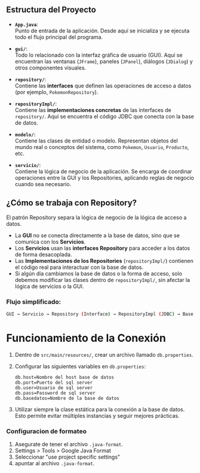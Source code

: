 ## Estructura del Proyecto

- **`App.java`**:  
  Punto de entrada de la aplicación. Desde aquí se inicializa y se ejecuta todo el flujo principal del programa.

- **`gui/`**:  
  Todo lo relacionado con la interfaz gráfica de usuario (GUI). Aquí se encuentran las ventanas (`JFrame`), paneles (`JPanel`), diálogos (`JDialog`) y otros componentes visuales.

- **`repository/`**:  
  Contiene las **interfaces** que definen las operaciones de acceso a datos (por ejemplo, `PokemonRepository`).

- **`repositoryImpl/`**:  
  Contiene las **implementaciones concretas** de las interfaces de `repository/`. Aquí se encuentra el código JDBC que conecta con la base de datos.

- **`modelo/`**:  
  Contiene las clases de entidad o modelo. Representan objetos del mundo real o conceptos del sistema, como `Pokemon`, `Usuario`, `Producto`, etc.

- **`servicio/`**:  
  Contiene la lógica de negocio de la aplicación. Se encarga de coordinar operaciones entre la GUI y los Repositories, aplicando reglas de negocio cuando sea necesario.

## ¿Cómo se trabaja con Repository?

El patrón Repository separa la lógica de negocio de la lógica de acceso a datos.

- La **GUI** no se conecta directamente a la base de datos, sino que se comunica con los **Servicios**.
- Los **Servicios** usan las **interfaces Repository** para acceder a los datos de forma desacoplada.
- Las **Implementaciones de los Repositories** (`repositoryImpl/`) contienen el código real para interactuar con la base de datos.
- Si algún día cambiamos la base de datos o la forma de acceso, solo debemos modificar las clases dentro de `repositoryImpl/`, sin afectar la lógica de servicios o la GUI.

### Flujo simplificado:
```bash
GUI → Servicio → Repository (Interface) → RepositoryImpl (JDBC) → Base de Datos
```

# Funcionamiento de la Conexión

1. Dentro de `src/main/resources/`, crear un archivo llamado `db.properties`.
2. Configurar las siguientes variables en `db.properties`:

    ```properties
    db.host=Nombre del host base de datos
    db.port=Puerto del sql server
    db.user=Usuario de sql server
    db.pass=Password de sql server
    db.basedatos=Nombre de la base de datos
    ```

3. Utilizar siempre la clase estática para la conexión a la base de datos.  
   Esto permite evitar múltiples instancias y seguir mejores prácticas.


### Configuracion de formateo 
1. Asegurate de tener el archivo `.java-format`.
2. Settings > Tools > Google Java Format
3. Seleccionar "use project specific settings"
4. apuntar al archivo `.java-format`. 
